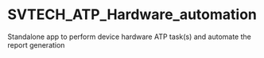 # SVTECH_ATP_Hardware_automation
Standalone app to perform device hardware ATP task(s) and automate the report generation
